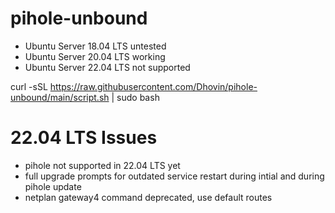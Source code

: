 # pihole-unbound

 * Ubuntu Server 18.04 LTS untested
 * Ubuntu Server 20.04 LTS working
 * Ubuntu Server 22.04 LTS not supported
 
 
 curl -sSL https://raw.githubusercontent.com/Dhovin/pihole-unbound/main/script.sh | sudo bash

# 22.04 LTS Issues
 * pihole not supported in 22.04 LTS yet
 * full upgrade prompts for outdated service restart during intial and during pihole update
 * netplan gateway4 command deprecated, use default routes